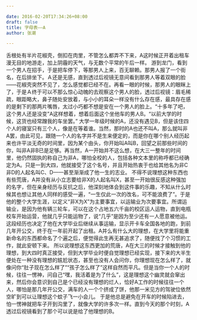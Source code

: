 ```yaml
---

date: 2016-02-20T17:34:26+08:00
draft: false
title: 字母表——A
author: 张潮

---
```





舌根处有半片花椒壳，倒扣在肉里，不管怎么都弄不下来，A这时候正开着出租车漫无目的地游走，加上阴霾的天气，与无数个平常的午后一样。
游到龙门，看到一个男人在招手，于是把车停下，等那男人上来，百无聊赖。那男人报了一个街名，在后排坐下。Ａ还是无感，直到透过后视镜无意间看到那男人等着双眼的脸——花椒壳突然不见了，怎么感觉都已经不在。再看一眼的时候，那男人的眼眯上了，于是Ａ终于可以不那么惊心动魄的去观察这个男人的脸，透过后视镜：眉毛稀疏，眼距略大，鼻子随处安放着，与小小的耳朵一样没有什么存在感，最具存在感的是剩下的那两片嘴唇，太过小巧都不想是安在一个男人的脸上。“十多年了吧，这个男人还是没变”A这样想着，想着后面这个坐他车的男人B。“以前大学的时候，这货也经常蹭我的车坐罢。”
 大学一年级时候的A，还没有遇见B，但是该住四个人的寝室只有三个人，像是在等着谁。当然，那时的A也还不叫A，那么就叫非A罢，由此可见，跟随一个人的名字并不是生来便定的，而是你在哪个别人经历起来也许平淡无奇的时间里，因为某个由头，你开始叫A叫B，回望之前那些时间的你，叫非A非B已是足够。再当然，A一开始并不这么想，在大三一整年的时间里，他仍然固执的称自己为非A，哪怕全校的人，包括各种文本里的称呼都已经确定为A。只是一到大四，他就接受了这个名号，并且开始热衷于也给其他名为非C非D的人起名叫C、D——甚至渐渐成了他一生的志业。
不得不说理想这种东西也有些荒唐，A并没有从小立志要给非X的人起名叫X，甚至一开始很反感这种强加的名字，但在亲身经历与反抗之后，他深刻地体会到这件事的乐趣，不知从什么时候其也想让其他人同样的感受一遍，“一生仅此一次的改名，可不能浪费了”。于是他的整个大学生涯，以定义“非X为X”为主要事宜，以运输业为次要事宜。所谓运输业，是因为他有辆三轮车，可以在这个占地五六千亩的校区运人运物，直到电瓶校车开始运营，他就几乎只能运物了，说“几乎”是因为至少还有一人愿意被他运。这段经历也决定了他在大学毕业后继续从事运输，显示开卡车全国各地的跑，到前几年开公交，终于在一年前开起了出租。A并么有什么大的理想，在大学里将能重新命名的东西都命名了个遍之后，便觉得此生再无甚追求了，随便找了个习惯的工作，就此安顿下来。
所以说理想这东西更加的荒唐，A在大三的时候才接触到他的理想，到大四时真正接受，但到大学毕业时便自觉理想已经实现，接下来的大半生便处在一种没有理想的尴尬状态，甚至也没有人会问你，你理想现在怎么样了，就像问你“肚子现在怎么样了”“孩子怎么样了”这样自然而平凡。但是当你一个人的时候，往往一愣神，问自己“嘿，我活着是为了什么”，这是理想这个幽灵就会窜出来，然后你会意识到自己是个已经没有理想的烂人，恰好A工作的时候往往一个人，哪怕是那几年开公交，满车的人一个个挤成了饼，他那一米见方的驾驶位依然空旷到可以让理想这个蚊子飞一小会儿。
 于是他总是避免在开车的时候陷进去，怕一愣神就把车子开到沟里了，就像大学的许多次一样。直到今天的那个时刻，A透过后视镜看到了那个可以说是给了他理想的B。